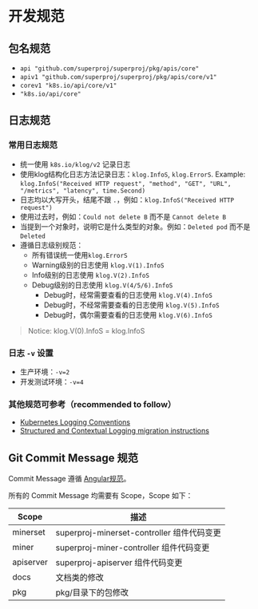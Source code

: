 # 开发规范

## 包名规范 

- `api "github.com/superproj/superproj/pkg/apis/core"`
- `apiv1 "github.com/superproj/superproj/pkg/apis/core/v1"`
- `corev1 "k8s.io/api/core/v1"`
- `"k8s.io/api/core"`

## 日志规范

### 常用日志规范

- 统一使用 `k8s.io/klog/v2` 记录日志
- 使用klog结构化日志方法记录日志：`klog.InfoS`, `klog.ErrorS`. Example: `klog.InfoS("Received HTTP request", "method", "GET", "URL", "/metrics", "latency", time.Second)`
- 日志均以大写开头，结尾不跟 `.`，例如：`klog.InfoS("Received HTTP request")`
- 使用过去时，例如：`Could not delete B` 而不是 `Cannot delete B`
- 当提到一个对象时，说明它是什么类型的对象。例如：`Deleted pod` 而不是 `Deleted`
- 遵循日志级别规范：
  - 所有错误统一使用`klog.ErrorS`
  - Warning级别的日志使用 `klog.V(1).InfoS`
  - Info级别的日志使用 `klog.V(2).InfoS`
  - Debug级别的日志使用 `klog.V(4/5/6).InfoS`
    - Debug时，经常需要查看的日志使用 `klog.V(4).InfoS`
    - Debug时，不经常需要查看的日志使用 `klog.V(5).InfoS`
    - Debug时，偶尔需要查看的日志使用 `klog.V(6).InfoS`

> Notice: klog.V(0).InfoS = klog.InfoS


### 日志 `-v` 设置

- 生产环境：`-v=2`
- 开发测试环境：`-v=4`

### 其他规范可参考（recommended to follow）

- [Kubernetes Logging Conventions](https://github.com/kubernetes/community/blob/master/contributors/devel/sig-instrumentation/logging.md)
- [Structured and Contextual Logging migration instructions](https://github.com/kubernetes/community/blob/master/contributors/devel/sig-instrumentation/migration-to-structured-logging.md#structured-logging-in-kubernetes)

## Git Commit Message 规范

Commit Message 遵循 [Angular规范](https://www.jianshu.com/p/c7e40dab5b05)。

所有的 Commit Message 均需要有 Scope，Scope 如下：

| Scope | 描述 |
| ---- | ---- |
| minerset | superproj-minerset-controller 组件代码变更 |
| miner | superproj-miner-controller 组件代码变更 |
| apiserver | superproj-apiserver 组件代码变更 |
| docs | 文档类的修改 |
| pkg | pkg/目录下的包修改 |
